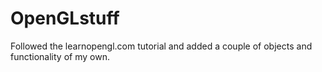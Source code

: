 # OpenGLstuff
Followed the learnopengl.com tutorial and added a couple of objects and functionality of my own.
